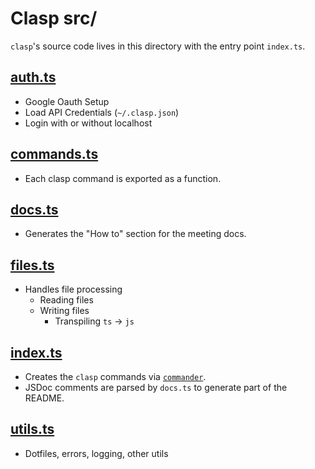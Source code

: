 # Clasp src/

`clasp`'s source code lives in this directory with the entry point `index.ts`.

## [auth.ts](auth.ts)

- Google Oauth Setup
- Load API Credentials (`~/.clasp.json`)
- Login with or without localhost

## [commands.ts](commands.ts)

- Each clasp command is exported as a function.

## [docs.ts](docs.ts)

- Generates the "How to" section for the meeting docs.

## [files.ts](files.ts)

- Handles file processing
  - Reading files
  - Writing files
    - Transpiling `ts` -> `js`

## [index.ts](index.ts)

- Creates the `clasp` commands via [`commander`](https://www.npmjs.com/package/commander).
- JSDoc comments are parsed by `docs.ts` to generate part of the README.

## [utils.ts](utils.ts)

- Dotfiles, errors, logging, other utils